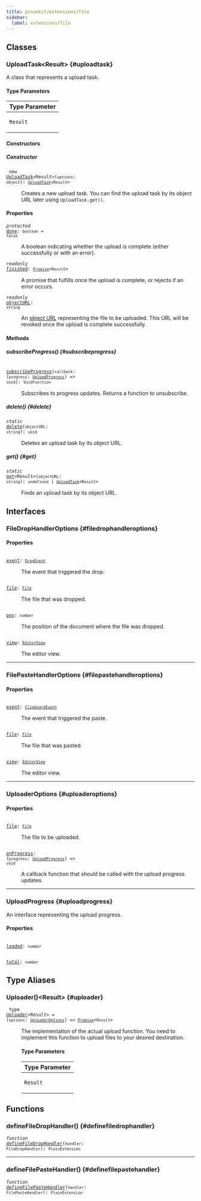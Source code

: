```yaml
---
title: prosekit/extensions/file
sidebar:
  label: extensions/file
---
```


## Classes

### UploadTask\<Result\> {#uploadtask}

A class that represents a upload task.

#### Type Parameters

<table>
<thead>
<tr>
<th>Type Parameter</th>
</tr>
</thead>
<tbody>
<tr>
<td>

`Result`

</td>
</tr>
</tbody>
</table>

#### Constructors

##### Constructor

<dl>

<dt>

<code data-typedoc-declaration><i></i> new <a id="constructoruploadtask" href="#constructoruploadtask">UploadTask</a>\<Result\>(`options`: `object`): [`UploadTask`](#uploadtask)\<`Result`\></code>

</dt>

<dd>

Creates a new upload task. You can find the upload task by its object URL
later using `UploadTask.get()`.

</dd>

</dl>

#### Properties

<dl>

<dt>

<code data-typedoc-declaration><i>protected</i> <a id="done" href="#done">done</a>: `boolean` = `false`</code>

</dt>

<dd>

A boolean indicating whether the upload is complete (either successfully or with an error).

</dd>

</dl>

<dl>

<dt>

<code data-typedoc-declaration><i>readonly</i> <a id="finished" href="#finished">finished</a>: [`Promise`](https://developer.mozilla.org/docs/Web/JavaScript/Reference/Global_Objects/Promise)\<`Result`\></code>

</dt>

<dd>

A promise that fulfills once the upload is complete, or rejects if an error occurs.

</dd>

</dl>

<dl>

<dt>

<code data-typedoc-declaration><i>readonly</i> <a id="objecturl" href="#objecturl">objectURL</a>: `string`</code>

</dt>

<dd>

An [object URL](https://developer.mozilla.org/en-US/docs/Web/API/URL/createObjectURL)
representing the file to be uploaded. This URL will be revoked once the
upload is complete successfully.

</dd>

</dl>

#### Methods

##### subscribeProgress() {#subscribeprogress}

<dl>

<dt>

<code data-typedoc-declaration><i></i> <a id="subscribeprogress-1" href="#subscribeprogress-1">subscribeProgress</a>(`callback`: (`progress`: [`UploadProgress`](#uploadprogress)) => `void`): `VoidFunction`</code>

</dt>

<dd>

Subscribes to progress updates. Returns a function to unsubscribe.

</dd>

</dl>

##### delete() {#delete}

<dl>

<dt>

<code data-typedoc-declaration><i>static</i> <a id="delete-1" href="#delete-1">delete</a>(`objectURL`: `string`): `void`</code>

</dt>

<dd>

Deletes an upload task by its object URL.

</dd>

</dl>

##### get() {#get}

<dl>

<dt>

<code data-typedoc-declaration><i>static</i> <a id="get-1" href="#get-1">get</a>\<Result\>(`objectURL`: `string`): `undefined` \| [`UploadTask`](#uploadtask)\<`Result`\></code>

</dt>

<dd>

Finds an upload task by its object URL.

</dd>

</dl>

## Interfaces

### FileDropHandlerOptions {#filedrophandleroptions}

#### Properties

<dl>

<dt>

<code data-typedoc-declaration><i></i> <a id="event" href="#event">event</a>: [`DragEvent`](https://developer.mozilla.org/docs/Web/API/DragEvent)</code>

</dt>

<dd>

The event that triggered the drop.

</dd>

</dl>

<dl>

<dt>

<code data-typedoc-declaration><i></i> <a id="file" href="#file">file</a>: [`File`](https://developer.mozilla.org/docs/Web/API/File)</code>

</dt>

<dd>

The file that was dropped.

</dd>

</dl>

<dl>

<dt>

<code data-typedoc-declaration><i></i> <a id="pos" href="#pos">pos</a>: `number`</code>

</dt>

<dd>

The position of the document where the file was dropped.

</dd>

</dl>

<dl>

<dt>

<code data-typedoc-declaration><i></i> <a id="view" href="#view">view</a>: [`EditorView`](../pm/view.md#editorview)</code>

</dt>

<dd>

The editor view.

</dd>

</dl>

***

### FilePasteHandlerOptions {#filepastehandleroptions}

#### Properties

<dl>

<dt>

<code data-typedoc-declaration><i></i> <a id="event-1" href="#event-1">event</a>: [`ClipboardEvent`](https://developer.mozilla.org/docs/Web/API/ClipboardEvent)</code>

</dt>

<dd>

The event that triggered the paste.

</dd>

</dl>

<dl>

<dt>

<code data-typedoc-declaration><i></i> <a id="file-1" href="#file-1">file</a>: [`File`](https://developer.mozilla.org/docs/Web/API/File)</code>

</dt>

<dd>

The file that was pasted.

</dd>

</dl>

<dl>

<dt>

<code data-typedoc-declaration><i></i> <a id="view-1" href="#view-1">view</a>: [`EditorView`](../pm/view.md#editorview)</code>

</dt>

<dd>

The editor view.

</dd>

</dl>

***

### UploaderOptions {#uploaderoptions}

#### Properties

<dl>

<dt>

<code data-typedoc-declaration><i></i> <a id="file-2" href="#file-2">file</a>: [`File`](https://developer.mozilla.org/docs/Web/API/File)</code>

</dt>

<dd>

The file to be uploaded.

</dd>

</dl>

<dl>

<dt>

<code data-typedoc-declaration><i></i> <a id="onprogress" href="#onprogress">onProgress</a>: (`progress`: [`UploadProgress`](#uploadprogress)) => `void`</code>

</dt>

<dd>

A callback function that should be called with the upload progress updates.

</dd>

</dl>

***

### UploadProgress {#uploadprogress}

An interface representing the upload progress.

#### Properties

<dl>

<dt>

<code data-typedoc-declaration><i></i> <a id="loaded" href="#loaded">loaded</a>: `number`</code>

</dt>

</dl>

<dl>

<dt>

<code data-typedoc-declaration><i></i> <a id="total" href="#total">total</a>: `number`</code>

</dt>

</dl>

## Type Aliases

### Uploader()\<Result\> {#uploader}

<dl>

<dt>

<code data-typedoc-declaration><i></i> type <a id="uploader" href="#uploader">Uploader</a>\<Result\> = (`options`: [`UploaderOptions`](#uploaderoptions)) => [`Promise`](https://developer.mozilla.org/docs/Web/JavaScript/Reference/Global_Objects/Promise)\<`Result`\></code>

</dt>

<dd>

The implementation of the actual upload function. You need to implement this
function to upload files to your desired destination.

#### Type Parameters

<table>
<thead>
<tr>
<th>Type Parameter</th>
</tr>
</thead>
<tbody>
<tr>
<td>

`Result`

</td>
</tr>
</tbody>
</table>

</dd>

</dl>

## Functions

### defineFileDropHandler() {#definefiledrophandler}

<dl>

<dt>

<code data-typedoc-declaration><i>function</i> <i></i> <a id="definefiledrophandler-2" href="#definefiledrophandler-2">defineFileDropHandler</a>(`handler`: `FileDropHandler`): `PlainExtension`</code>

</dt>

</dl>

***

### defineFilePasteHandler() {#definefilepastehandler}

<dl>

<dt>

<code data-typedoc-declaration><i>function</i> <i></i> <a id="definefilepastehandler-2" href="#definefilepastehandler-2">defineFilePasteHandler</a>(`handler`: `FilePasteHandler`): `PlainExtension`</code>

</dt>

</dl>
